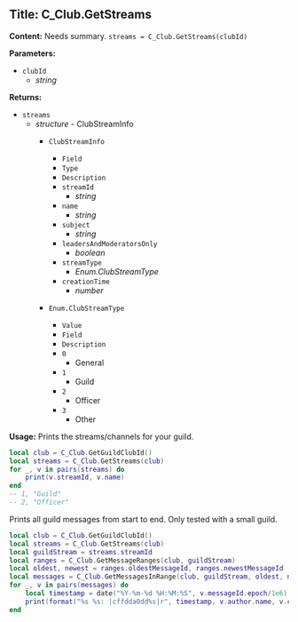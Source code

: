 ## Title: C_Club.GetStreams

**Content:**
Needs summary.
`streams = C_Club.GetStreams(clubId)`

**Parameters:**
- `clubId`
  - *string*

**Returns:**
- `streams`
  - *structure* - ClubStreamInfo
    - `ClubStreamInfo`
      - `Field`
      - `Type`
      - `Description`
      - `streamId`
        - *string*
      - `name`
        - *string*
      - `subject`
        - *string*
      - `leadersAndModeratorsOnly`
        - *boolean*
      - `streamType`
        - *Enum.ClubStreamType*
      - `creationTime`
        - *number*

    - `Enum.ClubStreamType`
      - `Value`
      - `Field`
      - `Description`
      - `0`
        - General
      - `1`
        - Guild
      - `2`
        - Officer
      - `3`
        - Other

**Usage:**
Prints the streams/channels for your guild.
```lua
local club = C_Club.GetGuildClubId()
local streams = C_Club.GetStreams(club)
for _, v in pairs(streams) do
    print(v.streamId, v.name)
end
-- 1, "Guild"
-- 2, "Officer"
```

Prints all guild messages from start to end. Only tested with a small guild.
```lua
local club = C_Club.GetGuildClubId()
local streams = C_Club.GetStreams(club)
local guildStream = streams.streamId
local ranges = C_Club.GetMessageRanges(club, guildStream)
local oldest, newest = ranges.oldestMessageId, ranges.newestMessageId
local messages = C_Club.GetMessagesInRange(club, guildStream, oldest, newest)
for _, v in pairs(messages) do
    local timestamp = date("%Y-%m-%d %H:%M:%S", v.messageId.epoch/1e6)
    print(format("%s %s: |cffdda0dd%s|r", timestamp, v.author.name, v.content))
end
```